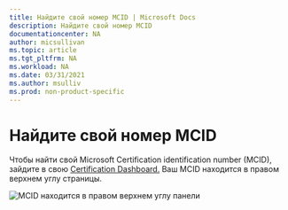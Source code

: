 ```yaml
---
title: Найдите свой номер MCID | Microsoft Docs
description: Найдите свой номер MCID
documentationcenter: NA
author: micsullivan
ms.topic: article
ms.tgt_pltfrm: NA
ms.workload: NA
ms.date: 03/31/2021
ms.author: msulliv
ms.prod: non-product-specific
---
```


# Найдите свой номер MCID

Чтобы найти свой Microsoft Certification identification number (MCID), зайдите в свою [Certification Dashboard.](https://aka.ms/certdashboard) Ваш MCID находится в правом верхнем углу страницы.

![MCID находится в правом верхнем углу панели](images/certification-dashboard-find-mcid.png)